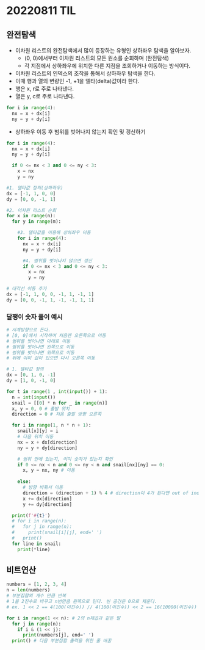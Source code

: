 # 20220811 TIL

## 완전탐색

- 이차원 리스트의 완전탐색에서 많이 등장하는 유형인 상하좌우 탐색을 알아보자.
  - (0, 0)에서부터 이차원 리스트의 모든 원소를 순회하며 (완전탐색)
  - 각 지점에서 상하좌우에 위치한 다른 지점을 조회하거나 이동하는 방식이다.
- 이차원 리스트의 인덱스의 조작을 통해서 상하좌우 탐색을 한다.
- 이때 행과 열의 변량인 -1, +1을 델타(delta)값이라 한다.
- 행은 x, r로 주로 나타낸다.
- 열은 y, c로 주로 나타낸다.

```python
for i in range(4):
  nx = x + dx[i]
  ny = y + dy[i]

```

- 상하좌우 이동 후 범위를 벗어나지 않는지 확인 및 갱신하기

```python
for i in range(4):
  nx = x + dx[i]
  ny = y + dy[i]

  if 0 <= nx < 3 and 0 <= ny < 3:
    x = nx
    y = ny

```

```python
#1. 델타값 정의(상하좌우)
dx = [-1, 1, 0, 0]
dy = [0, 0, -1, 1]

#2. 이차원 리스트 순회
for x in range(n):
  for y in range(m):

    #3. 델타값을 이용해 상하좌우 이동
    for i in range(4):
      nx = x + dx[i]
      ny = y + dy[i]

      #4. 범위를 벗어나지 않으면 갱신
      if 0 <= nx < 3 and 0 <= ny < 3:
        x = nx
        y = ny
```

```python
# 대각선 이동 추가
dx = [-1, 1, 0, 0, -1, 1, -1, 1]
dy = [0, 0, -1, 1, -1, -1, 1, 1]
```

### 달팽이 숫자 풀이 예시

```python
# 시계방향으로 돈다.
# [0, 0]에서 시작하여 처음엔 오른쪽으로 이동
# 범위를 벗어나면 아래로 이동
# 범위를 벗어나면 왼쪽으로 이동
# 범위를 벗어나면 위쪽으로 이동
# 위에 이미 값이 있으면 다시 오른쪽 이동

# 1. 델타값 정의
dx = [0, 1, 0, -1]
dy = [1, 0, -1, 0]

for t in range(1 , int(input()) + 1):
  n = int(input())
  snail = [[0] * n for _ in range(n)]
  x, y = 0, 0 # 출발 위치
  direction = 0 # 처음 출발 방향 오른쪽

  for i in range(1, n * n + 1):
    snail[x][y] = i
    # 다음 위치 이동
    nx = x + dx[direction]
    ny = y + dy[direction]

    # 범위 안에 있는지, 이미 숫자가 있는지 확인
    if 0 <= nx < n and 0 <= ny < n and snail[nx][ny] == 0:
      x, y = nx, ny # 이동
    
    else:
      # 방향 바꿔서 이동
      direction = (direction + 1) % 4 # direction이 4가 된다면 out of index. 따라서 4로 나눈 나머지를 대입
      x += dx[direction]
      y += dy[direction]

  print(f'#{t}')
  # for i in range(n):
  #   for j in range(n):
  #     print(snail[i][j], end=' ')
  #   print()
  for line in snail:
    print(*line)
```

## 비트연산

```python
numbers = [1, 2, 3, 4]
n = len(numbers)
# 부분집합의 개수 만큼 반복 
# 1을 2진수로 바꾸고 n번만큼 왼쪽으로 민다. 빈 공간은 0으로 채운다. 
# ex. 1 << 2 == 4(100(이진수)) // 4(100(이진수)) << 2 == 16(10000(이진수))

for i in range(1 << n): # 2의 n제곱과 같은 말
  for j in range(n):
    if i & (1 << j):
      print(numbers[j], end=' ')
  print() # 다음 부분집합 출력을 위한 줄 바꿈
```

